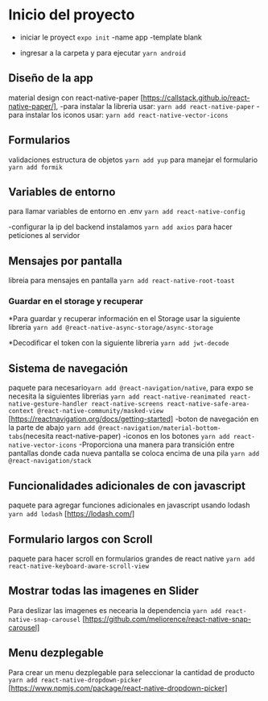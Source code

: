 # Inicio del proyecto
* iniciar le proyect `expo init`
    -name app
    -template blank
    
* ingresar a la carpeta y para ejecutar `yarn android`

## Diseño de la app
material design con  react-native-paper [https://callstack.github.io/react-native-paper/], 
    -para instalar la libreria usar: `yarn add react-native-paper`
    -para instalar los iconos usar: `yarn add react-native-vector-icons`

## Formularios
validaciones estructura de objetos `yarn add yup`  para manejar el formulario `yarn add formik`

## Variables de entorno 
para llamar variables de entorno en .env `yarn add react-native-config`

-configurar la ip del backend instalamos `yarn add axios` para hacer peticiones al servidor

## Mensajes por pantalla
libreia para mensajes en pantalla `yarn add react-native-root-toast`

### Guardar en el storage y recuperar
*Para guardar y recuperar información en el Storage usar la siguiente libreria `yarn add @react-native-async-storage/async-storage`

*Decodificar el token con la siguiente libreria `yarn add jwt-decode`

## Sistema de navegación
paquete para necesario`yarn add @react-navigation/native`, para expo se necesita la siguientes librerias `yarn add react-native-reanimated react-native-gesture-handler react-native-screens react-native-safe-area-context @react-native-community/masked-view` [https://reactnavigation.org/docs/getting-started]
    -boton de navegación en la parte de abajo `yarn add @react-navigation/material-bottom-tabs`(necesita react-native-paper)
    -iconos en los botones `yarn add react-native-vector-icons`
    -Proporciona una manera para transición entre pantallas donde cada nueva pantalla se coloca encima de una pila `yarn add @react-navigation/stack`

## Funcionalidades adicionales de con javascript
paquete para agregar funciones adicionales en javascript usando lodash `yarn add lodash` [https://lodash.com/]

## Formulario largos con Scroll
paquete para hacer scroll en formularios grandes de react native `yarn add react-native-keyboard-aware-scroll-view`

## Mostrar todas las imagenes en Slider
Para deslizar las imagenes es necearia la dependencia `yarn add react-native-snap-carousel` [https://github.com/meliorence/react-native-snap-carousel]

## Menu dezplegable
Para crear un menu dezplegable para seleccionar la cantidad de producto `yarn add react-native-dropdown-picker` [https://www.npmjs.com/package/react-native-dropdown-picker]